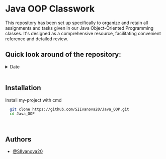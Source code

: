 # Java OOP Classwork
This repository has been set up specifically to organize and retain all assignments and tasks given in our Java Object-Oriented Programming classes. It's designed as a comprehensive resource, facilitating convenient reference and detailed review.

## Quick look around of the repository:

<details> <summary>Date </summary>

Projects:  
<details> <summary>Project name</summary>

Files:
 <details>
    <summary>Class name</summary>
    code
  </details>
</details>
</details>

<br>
 
## Installation
 
Install my-project with cmd
 
```bash
  git clone https://github.com/SIIvanova20/Java_OOP.git
  cd Java_OOP
```
 
<br>

## Authors
 
- [@SIIvanova20](https://github.com/SIIvanova20)
